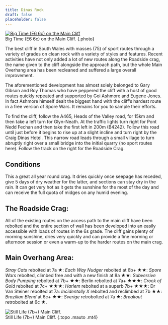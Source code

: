 ```yaml
---
title: Dinas Rock
draft: false
placeholder: false
---
```


[![Big Time (E6 6c) on the Main Cliff](/img/south-wales/south-east-limestone/big-time_crop.jpg)](../../Photographs/Southwales/big-time.jpg "Click for expanded image.")  
Big Time (E6 6c) on the Main Cliff.
{.photo}

The best cliff in South Wales with masses (75) of sport routes through a variety of grades on clean rock with a variety of styles and features. Recent activities have not only added a lot of new routes along the Roadside crag, the name given to the cliff alongside the approach path, but the whole Main Overhang area has been recleaned and suffered a large overall improvement.

The aforementioned development has almost solely belonged to Gary Gibson and Roy Thomas who have peppered the cliff with a host of good routes quickly repeated and supported by Goi Ashmore and Eugene Jones. In fact Ashmore himself dealt the biggest hand with the cliff’s hardest route in a free version of Spore Wars. It remains for you to sample their efforts.

To find the cliff, follow the A465, Heads of the Valley road, for 15km and then take a left turn for Glyn-Neath. At the traffic lights turn right for Pont Nedd Fechan and then take the first left in 200m (B4242). Follow this road until just before it begins to rise up at a slight incline and turn right by the Craig Dinas Hotel. This narrow road leads through a small village to turn abruptly right over a small bridge into the initial quarry (no sport routes here). Follow the track on the right for the Roadside Crag.

## Conditions

This a great all year round crag. It dries quickly once seepage has receded, give 5 days of dry weather for the latter, and sections can stay dry in the rain. It can get very hot as it gets the sunshine for the most of the day and can receive the full quota of midges on any humid evening.

## The Roadside Crag:

All of the existing routes on the access path to the main cliff have been rebolted and the entire section of wall has been developed into an easily accessible with loads of routes in the 6s grade. The cliff gains plenty of morning sunshine, dries very quickly and can provide a fine morning or afternoon session or even a warm-up to the harder routes on the main crag.

## Main Overhang Area:

_Stray Cats_ rebolted at 7a ★: _Each Way Nudger_ rebolted at 6b+ ★★: _Spore Wars_ rebolted, climbed free and with a new finish at 8a ★★: _Subversive Body Pumping_ rebolted at 7b+ ★★: Berlin rebolted at 7a+ ★★★: _Crock of Gold_ rebolted at 7c+ ★★★: _Harlem_ rebolted at a superb 7b+ ★★★: Dr Van Steiner rebolted at 7a: _Incidentally X_ rebolted and reclimbed at 7b ★★: _Brazilian Blend_ at 6c+ ★★: _Sverige_ retrobolted at 7a ★: _Breakout_ retrobolted at 6c ★.

![Still Life (7b+) Main Cliff.](/img/south-wales/south-east-limestone/still-life.jpg)  
Still Life (7b+) Main Cliff.
{.topo .mauto .mt4}

